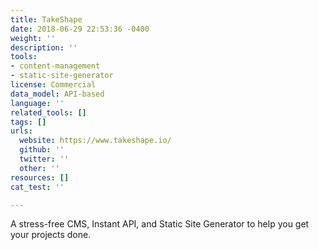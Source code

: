 ```yaml
---
title: TakeShape
date: 2018-06-29 22:53:36 -0400
weight: ''
description: ''
tools:
- content-management
- static-site-generator
license: Commercial
data_model: API-based
language: ''
related_tools: []
tags: []
urls:
  website: https://www.takeshape.io/
  github: ''
  twitter: ''
  other: ''
resources: []
cat_test: ''

---
```

A stress-free CMS, Instant API, and Static Site Generator to help you get your projects done.